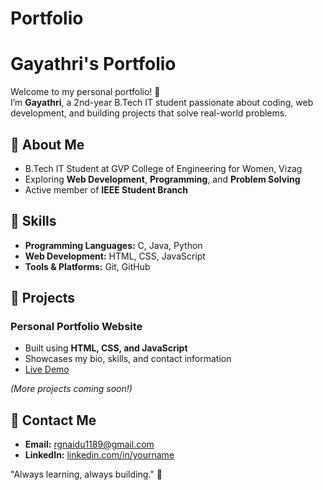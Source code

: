 # Portfolio
# Gayathri's Portfolio

Welcome to my personal portfolio! 🌟  
I’m **Gayathri**, a 2nd-year B.Tech IT student passionate about coding, web development, and building projects that solve real-world problems.

## 🔹 About Me
- B.Tech IT Student at GVP College of Engineering for Women, Vizag  
- Exploring **Web Development**, **Programming**, and **Problem Solving**  
- Active member of **IEEE Student Branch**  

## 🔹 Skills
- **Programming Languages:** C, Java, Python  
- **Web Development:** HTML, CSS, JavaScript  
- **Tools & Platforms:** Git, GitHub  

## 🔹 Projects
### Personal Portfolio Website
- Built using **HTML, CSS, and JavaScript**  
- Showcases my bio, skills, and contact information  
- [Live Demo]( file:///C:/Users/user/Desktop/Portfolio.html) 

*(More projects coming soon!)*

## 🔹 Contact Me
- **Email:** rgnaidu1189@gmail.com  
- **LinkedIn:** [linkedin.com/in/yourname](https://www.linkedin.com/in/gayathri-naidu-rekapalli/)  

 "Always learning, always building." 🚀
